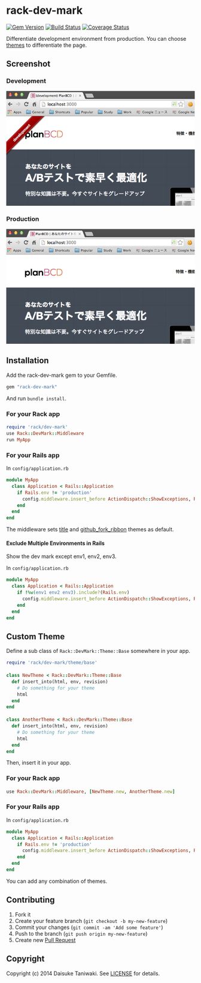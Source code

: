 # rack-dev-mark

[![Gem Version](https://badge.fury.io/rb/rack-dev-mark.svg)](http://badge.fury.io/rb/rack-dev-mark) [![Build Status](https://secure.travis-ci.org/dtaniwaki/rack-dev-mark.png?branch=master)](http://travis-ci.org/dtaniwaki/rack-dev-mark) [![Coverage Status](https://coveralls.io/repos/dtaniwaki/rack-dev-mark/badge.png?branch=master)](https://coveralls.io/r/dtaniwaki/rack-dev-mark?branch=master)

Differentiate development environment from production.
You can choose [themes](lib/rack/dev-mark/theme/README.md) to differentiate the page.

## Screenshot

### Development

![screenshot development](screenshot-development.png)

### Production

![screenshot production](screenshot-production.png)

## Installation

Add the rack-dev-mark gem to your Gemfile.

```ruby
gem "rack-dev-mark"
```

And run `bundle install`.

### For your Rack app

```ruby
require 'rack/dev-mark'
use Rack::DevMark::Middleware
run MyApp
```

### For your Rails app

In `config/application.rb`

```ruby
module MyApp
  class Application < Rails::Application
    if Rails.env != 'production'
      config.middleware.insert_before ActionDispatch::ShowExceptions, Rack::DevMark::Middleware
    end
  end
end
```

The middleware sets [title](lib/rack/dev-mark/theme/title.rb) and [github_fork_ribbon](lib/rack/dev-mark/theme/github_fork_ribbon.rb) themes as default.

#### Exclude Multiple Environments in Rails

Show the dev mark except env1, env2, env3.

In `config/application.rb`

```ruby
module MyApp
  class Application < Rails::Application
    if !%w(env1 env2 env3).include?(Rails.env)
      config.middleware.insert_before ActionDispatch::ShowExceptions, Rack::DevMark::Middleware
    end
  end
end
```

## Custom Theme

Define a sub class of `Rack::DevMark::Theme::Base` somewhere in your app.

```ruby
require 'rack/dev-mark/theme/base'

class NewTheme < Rack::DevMark::Theme::Base
  def insert_into(html, env, revision)
    # Do something for your theme
    html
  end
end

class AnotherTheme < Rack::DevMark::Theme::Base
  def insert_into(html, env, revision)
    # Do something for your theme
    html
  end
end
```

Then, insert it in your app.

### For your Rack app

```ruby
use Rack::DevMark::Middleware, [NewTheme.new, AnotherTheme.new]
```

### For your Rails app

In `config/application.rb`

```ruby
module MyApp
  class Application < Rails::Application
    if Rails.env != 'production'
      config.middleware.insert_before ActionDispatch::ShowExceptions, Rack::DevMark::Middleware, [NewTheme.new, AnotherTheme.new]
    end
  end
end
```

You can add any combination of themes.

## Contributing

1. Fork it
2. Create your feature branch (`git checkout -b my-new-feature`)
3. Commit your changes (`git commit -am 'Add some feature'`)
4. Push to the branch (`git push origin my-new-feature`)
5. Create new [Pull Request](../../pull/new/master)

## Copyright

Copyright (c) 2014 Daisuke Taniwaki. See [LICENSE](LICENSE) for details.
